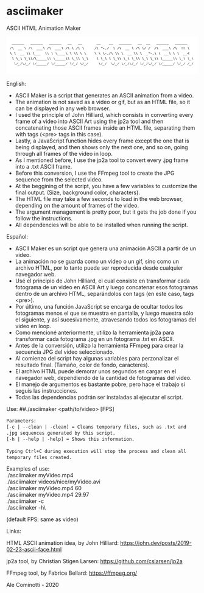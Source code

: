 # asciimaker
ASCII HTML Animation Maker

![ASCII Maker Banner](https://github.com/alecominotti/asciimaker/blob/master/bannerasciimaker.png)  

English:
- ASCII Maker is a script that generates an ASCII animation from a video.
- The animation is not saved as a video or gif, but as an HTML file, so it can be displayed in any web browser.
- I used the principle of John Hilliard, which consists in converting every frame of a video into ASCII Art using the jp2a tool and then concatenating those ASCII frames inside an HTML file, separating them with tags (\<pre\> tags in this case).
- Lastly, a JavaScript function hides every frame except the one that is being displayed, and then shows only the next one, and so on, going through all frames of the video in loop.
- As I mentioned before, I use the jp2a tool to convert every .jpg frame into a .txt ASCII frame.
- Before this conversion, I use the FFmpeg tool to create the JPG sequence from the selected video.
- At the beggining of the script, you have a few variables to customize the final output. (Size, background color, characters).
- The HTML file may take a few seconds to load in the web browser, depending on the amount of frames of the video.
- The argument management is pretty poor, but it gets the job done if you follow the instructions.
- All dependencies will be able to be installed when running the script.

Español:
- ASCII Maker es un script que genera una animación ASCII a partir de un video. 
- La animación no se guarda como un video o un gif, sino como un archivo HTML, por lo tanto puede ser reproducida desde cualquier navegador web.
- Usé el principio de John Hilliard, el cual consiste en transformar cada fotograma de un video en ASCII Art y luego concatenar esos fotogramas dentro de un archivo HTML, separándolos con tags (en este caso, tags \<pre\>).
- Por último, una función JavaScript se encarga de ocultar todos los fotogramas menos el que se muestra en pantalla, y luego muestra sólo el siguiente, y así sucesivamente, atravesando todos los fotogramas del video en loop.
- Como mencioné anteriormente, utilizo la herramienta jp2a para transformar cada fotograma .jpg en un fotograma .txt en ASCII.
- Antes de la conversión, utilizo la herramienta FFmpeg para crear la secuencia JPG del video seleccionado.
- Al comienzo del script hay algunas variables para perzonalizar el resultado final. (Tamaño, color de fondo, caracteres).
- El archivo HTML puede demorar unos segundos en cargar en el navegador web, dependiendo de la cantidad de fotogramas del video.
- El manejo de argumentos es bastante pobre, pero hace el trabajo si seguís las instrucciones.
- Todas las dependencias podrán ser instaladas al ejecutar el script.

Use:
	##./asciimaker <path/to/video> [FPS]

	Parameters:
	[-c | --clean | -clean] = Cleans temporary files, such as .txt and .jpg sequences generated by this script.
	[-h | --help | -help] = Shows this information.

	Typing Ctrl+C during execution will stop the process and clean all temporary files created.

Examples of use:\
	./asciimaker myVideo.mp4\
	./asciimaker videos/nice/myVideo.avi\
	./asciimaker myVideo.mp4 60\
	./asciimaker myVideo.mp4 29.97\
	./asciimaker -c\
	./asciimaker -h\
	
(default FPS: same as video)


Links:

HTML ASCII animation idea, by John Hilliard: 
	https://john.dev/posts/2019-02-23-ascii-face.html

jp2a tool, by Christian Stigen Larsen:
	https://github.com/cslarsen/jp2a

FFmpeg tool, by Fabrice Bellard:
	https://ffmpeg.org/

Ale Cominotti - 2020
